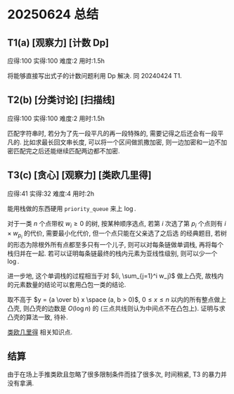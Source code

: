 # 20250624 总结

## T1(a) [观察力] [计数 Dp]

应得:100 实得:100 难度:2 用时:1.5h

将能够直接写出式子的计数问题利用 Dp 解决. 同 20240424 T1.

## T2(b) [分类讨论] [扫描线]

应得:100 实得:100 难度:2 用时:1.5h

匹配字符串时, 若分为了先一段平凡的再一段特殊的, 需要记得之后还会有一段平凡的. 比如求最长回文串长度, 可以将一个区间做凯撒加密, 则一边加密和一边不加密匹配完之后还能继续匹配两边都不加密.

## T3(c) [贪心] [观察力] [类欧几里得]

应得:41 实得:32 难度:4 用时:2h

能用栈做的东西硬用 ``priority_queue`` 来上 $\log$.

对于一类 $n$ 个点带权 $w_i \ge 0$ 的树, 按某种顺序选点, 若第 $i$ 次选了第 $p_i$ 个点则有 $i \times w_{p_i}$ 的代价, 需要最小化代价, 但一个点只能在父亲选了之后选 的经典题目, 若树的形态为除根外所有点都至多只有一个儿子, 则可以对每条链做单调栈, 再将每个栈归并在一起. 若可以证明每条链最终的栈内元素为亚线性级别, 则可以少一个 $\log$.

进一步地, 这个单调栈的过程相当于对 $(i, \sum_{j=1}^i w_j)$ 做上凸壳, 故栈内的元素数量的结论可以套用凸包一类的结论.

取不高于 $y = {a \over b} x \space (a, b > 0)$, $0 \le x \le n$ 以内的所有整点做上凸壳, 则凸壳的边数是 $O(\log n)$ 的 (三点共线则认为中间点不在凸包上). 证明与求凸壳的算法一致, 待补.

[类欧几里得](https://www.luogu.com.cn/article/ft3tx54e) 相关知识点.

## 结算

由于在场上手推类欧且忽略了很多限制条件而挂了很多次, 时间稍紧, T3 的暴力并没有拿满.
